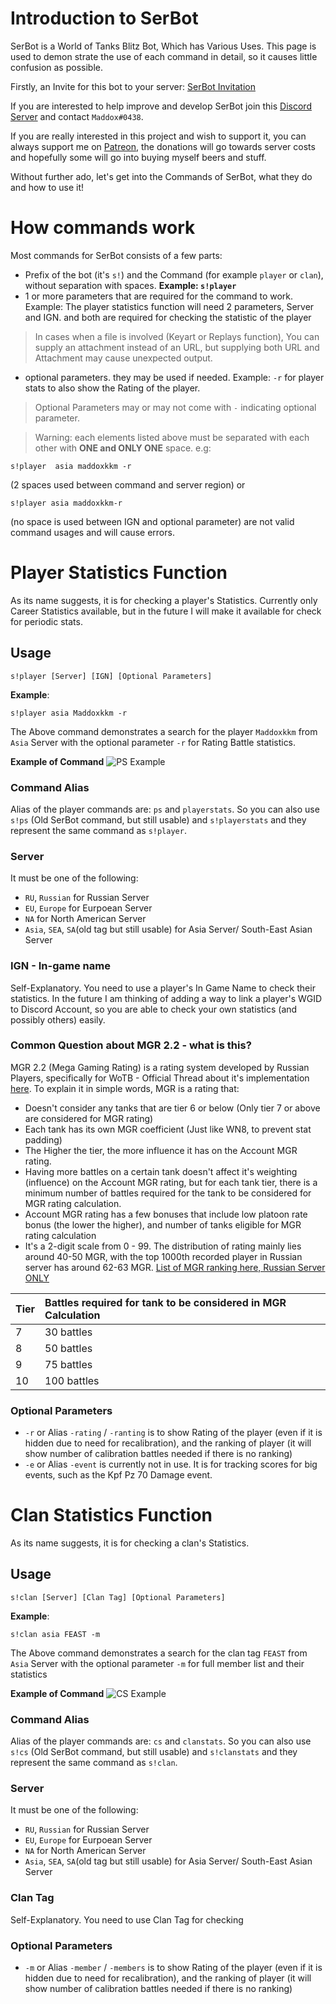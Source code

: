# Introduction to SerBot
SerBot is a World of Tanks Blitz Bot, Which has Various Uses.
This page is used to demon  strate the use of each command in detail, 
so it causes little confusion as possible.

Firstly, an Invite for this bot to your server: [SerBot Invitation](https://discordapp.com/oauth2/authorize?&client_id=213516317003612180&scope=bot&permissions=16392)

If you are interested to help improve and develop SerBot join this 
[Discord Server](http://discord.gg/gt7PquG) and contact `Maddox#0438`.

If you are really interested in this project and wish to support it, 
you can always support me on [Patreon](https://www.patreon.com/maddoxkkm), the donations will go towards 
server costs and hopefully some will go into buying myself beers and stuff.

Without further ado, let's get into the Commands of SerBot, what they do and how to use it!

# How commands work

Most commands for SerBot consists of a few parts:

- Prefix of the bot (it's `s!`) and the Command (for example `player` or `clan`), without separation with spaces. **Example: `s!player`**
- 1 or more parameters that are required for the command to work. Example: The player statistics function will need 2 parameters, Server and IGN. and both are required for checking the statistic of the player
> In cases when a file is involved (Keyart or Replays function), You can supply an attachment instead of an URL, but supplying both URL and Attachment may cause unexpected output.
- optional parameters. they may be used if needed. Example: `-r` for player stats to also show the Rating of the player.
> Optional Parameters may or may not come with `-` indicating optional parameter. 

> Warning: each elements listed above must be separated with each other with **ONE and ONLY ONE** space. e.g:
```
s!player  asia maddoxkkm -r
```
(2 spaces used between command and server region) or 
```
s!player asia maddoxkkm-r
```
(no space is used between IGN and optional parameter) are not valid command usages and will cause errors.

# Player Statistics Function
As its name suggests, it is for checking a player's Statistics. Currently only Career Statistics
available, but in the future I will make it available for check for periodic stats.
## Usage
```
s!player [Server] [IGN] [Optional Parameters]
```

**Example**: 
```
s!player asia Maddoxkkm -r
```
The Above command demonstrates a search for the player `Maddoxkkm` from `Asia` Server with the optional parameter `-r` for Rating Battle statistics.

**Example of Command**
![PS Example](https://i.imgur.com/0chXtzn.png)

### Command Alias
Alias of the player commands are: `ps` and `playerstats`. So you can also use `s!ps` (Old SerBot command, but still usable) and `s!playerstats` and they represent the same command as `s!player`.

### Server
It must be one of the following:

- `RU`, `Russian` for Russian Server
- `EU`, `Europe` for Eurpoean Server
- `NA` for North American Server
- `Asia`, `SEA`, `SA`(old tag but still usable) for Asia Server/ South-East Asian Server

### IGN - In-game name

Self-Explanatory. You need to use a player's In Game Name to check their statistics. In the future I am thinking of adding a way to link a player's WGID to Discord Account, so you are able to check your own statistics (and possibly others) easily.

### Common Question about MGR 2.2 - what is this?

MGR 2.2 (Mega Gaming Rating) is a rating system developed by Russian Players, specifically for WoTB - Official Thread about it's implementation [here](http://forum.wotblitz.ru/index.php?/topic/37499-mgr-%D0%B2%D1%81%D1%82%D1%80%D0%B5%D1%87%D0%B0%D0%B5%D0%BC-%D0%B2%D0%B5%D1%80%D1%81%D0%B8%D1%8E-mgr-22/#topmost).
To explain it in simple words, MGR is a rating that:

- Doesn't consider any tanks that are tier 6 or below (Only tier 7 or above are considered for MGR rating)
- Each tank has its own MGR coefficient (Just like WN8, to prevent stat padding)
- The Higher the tier, the more influence it has on the Account MGR rating.
- Having more battles on a certain tank doesn't affect it's weighting (influence) on the Account MGR rating, but for each tank tier, there is a minimum number of battles required for the tank to be considered for MGR rating calculation. 
- Account MGR rating has a few bonuses that include low platoon rate bonus (the lower the higher), and number of tanks eligible for MGR rating calculation
- It's a 2-digit scale from 0 - 99. The distribution of rating mainly lies around 40-50 MGR, with the top 1000th recorded player in Russian server has around 62-63 MGR. [List of MGR ranking here, Russian Server ONLY](http://wblitz.net/ratings/mgr/1000)


|Tier   | Battles required for tank to be considered in MGR Calculation |
|:---|:---|
| 7 | 30 battles | 
| 8 | 50 battles | 
| 9 | 75 battles | 
| 10 | 100 battles |

### Optional Parameters 

- `-r` or Alias `-rating` / `-ranting` is to show Rating of the player (even if it is hidden due to need for recalibration), and the ranking of player (it will show number of calibration battles needed if there is no ranking)
- `-e` or Alias `-event` is currently not in use. It is for tracking scores for big events, such as the Kpf Pz 70 Damage event.

# Clan Statistics Function

As its name suggests, it is for checking a clan's Statistics. 

## Usage
```
s!clan [Server] [Clan Tag] [Optional Parameters]
```

**Example**: 
```
s!clan asia FEAST -m
```
The Above command demonstrates a search for the clan tag `FEAST` from `Asia` Server with the optional parameter `-m` for full member list and their statistics

**Example of Command**
![CS Example](https://i.imgur.com/WEnHaf0.png)

### Command Alias
Alias of the player commands are: `cs` and `clanstats`. So you can also use `s!cs` (Old SerBot command, but still usable) and `s!clanstats` and they represent the same command as `s!clan`.

### Server
It must be one of the following:

- `RU`, `Russian` for Russian Server
- `EU`, `Europe` for Eurpoean Server
- `NA` for North American Server
- `Asia`, `SEA`, `SA`(old tag but still usable) for Asia Server/ South-East Asian Server

### Clan Tag

Self-Explanatory. You need to use Clan Tag for checking


### Optional Parameters 

- `-m` or Alias `-member` / `-members` is to show Rating of the player (even if it is hidden due to need for recalibration), and the ranking of player (it will show number of calibration battles needed if there is no ranking)
